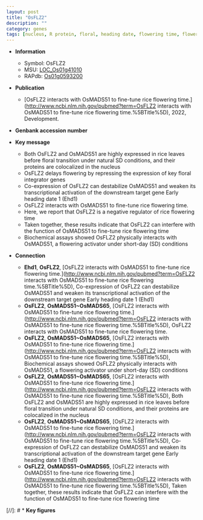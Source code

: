 ```yaml
---
layout: post
title: "OsFLZ2"
description: ""
category: genes
tags: [nucleus, R protein, floral, heading date, flowering time, flowering]
---
```


* **Information**  
    + Symbol: OsFLZ2  
    + MSU: [LOC_Os01g41010](http://rice.uga.edu/cgi-bin/ORF_infopage.cgi?orf=LOC_Os01g41010)  
    + RAPdb: [Os01g0593200](http://rapdb.dna.affrc.go.jp/viewer/gbrowse_details/irgsp1?name=Os01g0593200)  

* **Publication**  
    + [OsFLZ2 interacts with OsMADS51 to fine-tune rice flowering time.](http://www.ncbi.nlm.nih.gov/pubmed?term=OsFLZ2 interacts with OsMADS51 to fine-tune rice flowering time.%5BTitle%5D), 2022, Development.

* **Genbank accession number**  

* **Key message**  
    + Both OsFLZ2 and OsMADS51 are highly expressed in rice leaves before floral transition under natural SD conditions, and their proteins are colocalized in the nucleus
    + OsFLZ2 delays flowering by repressing the expression of key floral integrator genes
    + Co-expression of OsFLZ2 can destabilize OsMADS51 and weaken its transcriptional activation of the downstream target gene Early heading date 1 (Ehd1)
    + OsFLZ2 interacts with OsMADS51 to fine-tune rice flowering time.
    + Here, we report that OsFLZ2 is a negative regulator of rice flowering time
    + Taken together, these results indicate that OsFLZ2 can interfere with the function of OsMADS51 to fine-tune rice flowering time
    + Biochemical assays showed OsFLZ2 physically interacts with OsMADS51, a flowering activator under short-day (SD) conditions

* **Connection**  
    + __Ehd1__, __OsFLZ2__, [OsFLZ2 interacts with OsMADS51 to fine-tune rice flowering time.](http://www.ncbi.nlm.nih.gov/pubmed?term=OsFLZ2 interacts with OsMADS51 to fine-tune rice flowering time.%5BTitle%5D),  Co-expression of OsFLZ2 can destabilize OsMADS51 and weaken its transcriptional activation of the downstream target gene Early heading date 1 (Ehd1)
    + __OsFLZ2__, __OsMADS51~OsMADS65__, [OsFLZ2 interacts with OsMADS51 to fine-tune rice flowering time.](http://www.ncbi.nlm.nih.gov/pubmed?term=OsFLZ2 interacts with OsMADS51 to fine-tune rice flowering time.%5BTitle%5D), OsFLZ2 interacts with OsMADS51 to fine-tune rice flowering time.
    + __OsFLZ2__, __OsMADS51~OsMADS65__, [OsFLZ2 interacts with OsMADS51 to fine-tune rice flowering time.](http://www.ncbi.nlm.nih.gov/pubmed?term=OsFLZ2 interacts with OsMADS51 to fine-tune rice flowering time.%5BTitle%5D),  Biochemical assays showed OsFLZ2 physically interacts with OsMADS51, a flowering activator under short-day (SD) conditions
    + __OsFLZ2__, __OsMADS51~OsMADS65__, [OsFLZ2 interacts with OsMADS51 to fine-tune rice flowering time.](http://www.ncbi.nlm.nih.gov/pubmed?term=OsFLZ2 interacts with OsMADS51 to fine-tune rice flowering time.%5BTitle%5D),  Both OsFLZ2 and OsMADS51 are highly expressed in rice leaves before floral transition under natural SD conditions, and their proteins are colocalized in the nucleus
    + __OsFLZ2__, __OsMADS51~OsMADS65__, [OsFLZ2 interacts with OsMADS51 to fine-tune rice flowering time.](http://www.ncbi.nlm.nih.gov/pubmed?term=OsFLZ2 interacts with OsMADS51 to fine-tune rice flowering time.%5BTitle%5D),  Co-expression of OsFLZ2 can destabilize OsMADS51 and weaken its transcriptional activation of the downstream target gene Early heading date 1 (Ehd1)
    + __OsFLZ2__, __OsMADS51~OsMADS65__, [OsFLZ2 interacts with OsMADS51 to fine-tune rice flowering time.](http://www.ncbi.nlm.nih.gov/pubmed?term=OsFLZ2 interacts with OsMADS51 to fine-tune rice flowering time.%5BTitle%5D),  Taken together, these results indicate that OsFLZ2 can interfere with the function of OsMADS51 to fine-tune rice flowering time

[//]: # * **Key figures**  


